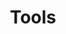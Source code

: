 ---
# Accomplishments widget.
widget: "howto"  # Widget name:  common, howto perspective, reading, cd-with-jenkins-and-docker  etc
headless: true  # This file represents a page section.
active: true  # Activate this widget? true/false
weight: 4 # Order that this section will appear.
title: "Tools"
subtitle: ""

# Date format
date_format: "Jan 2006"

# Accomplishments.
#   Add/remove as many `[[item]]` blocks below as you like.
#   `title`, `organization` and `date_start` are the required parameters.
#   Leave other parameters empty if not required.
#   Begin/end multi-line descriptions with 3 quotes `"""`.
item:
smallItem: 
 - title: "BeyondCorp - Zero Trust Security Framework Modeled by Google"
   summary: "beyondcorp.com"
   linkText: ""
   linkUrl: "https://www.beyondcorp.com/"
   openNewWindow: 
   image: "https://res.cloudinary.com/agile-seo/image/fetch/w_62,dpr_1.0,d_blank_am8gzx.png/https%3A%2F%2Flogo.clearbit.com%2Fbeyondcorp.com%3Fsize%3D250" 
 - title: "Zero Trust Network Security and Continuous Compliance for Kubernetes"
   summary: "tigera.io"
   linkText: ""
   linkUrl: "https://www.tigera.io/"
   openNewWindow: 
   image: "https://res.cloudinary.com/agile-seo/image/fetch/w_62,dpr_1.0,d_blank_am8gzx.png/https%3A%2F%2Flogo.clearbit.com%2Ftigera.io%3Fsize%3D250"
 - title: "Zero Trust Security - Identity &amp; Access Management Solutions"
   summary: "centrify.com"
   linkText: ""
   linkUrl: "https://www.centrify.com/zero-trust-security/"
   openNewWindow: 
   image: "https://res.cloudinary.com/agile-seo/image/fetch/w_62,dpr_1.0,d_blank_am8gzx.png/https%3A%2F%2Flogo.clearbit.com%2Fcentrify.com%3Fsize%3D250"
 - title: "Zero Trust Security - Akamai"
   summary: "akamai.com"
   linkText: ""
   linkUrl: "https://www.akamai.com/us/en/solutions/zero-trust-security-model.jsp"
   openNewWindow: 
   image: "https://res.cloudinary.com/agile-seo/image/fetch/w_62,dpr_1.0,d_blank_am8gzx.png/https%3A%2F%2Flogo.clearbit.com%2Fakamai.com%3Fsize%3D250"
---